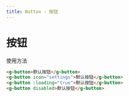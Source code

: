 ```yaml
---
title: Button - 按钮
---
```

# 按钮

使用方法

<ClientOnly>
  <button-demos></button-demos>
</ClientOnly>

```html
<g-button>默认按钮</g-button>
<g-button icon="settings">默认按钮</g-button>
<g-button :loading="true">默认按钮</g-button>
<g-button disabled>默认按钮</g-button>
```